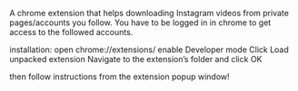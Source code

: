 A chrome extension that helps downloading Instagram videos from private pages/accounts you follow.
You have to be logged in in chrome to get access to the followed accounts.

installation:
open chrome://extensions/
enable Developer mode
Click Load unpacked extension
Navigate to the extension’s folder and click OK

then follow instructions from the extension popup window!
